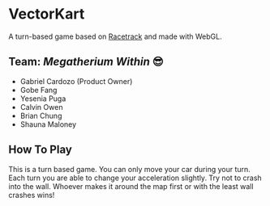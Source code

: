 # VectorKart

A turn-based game based on [Racetrack](https://en.wikipedia.org/wiki/Racetrack_(game)) and made with WebGL.

## Team: *Megatherium Within* 😎

- Gabriel Cardozo (Product Owner)
- Gobe Fang
- Yesenia Puga
- Calvin Owen
- Brian Chung
- Shauna Maloney

## How To Play
This is a turn based game. You can only move your car during your turn. Each turn you are able to change your acceleration slightly. Try not to crash into the wall. Whoever makes it around the map first or with the least wall crashes wins!